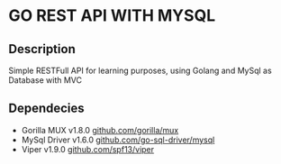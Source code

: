 # GO REST API WITH MYSQL
## Description
Simple RESTFull API for learning purposes, using Golang and MySql as Database with MVC

## Dependecies
- Gorilla MUX v1.8.0 [github.com/gorilla/mux](https://github.com/gorilla/mux)
- MySql Driver v1.6.0 [github.com/go-sql-driver/mysql](https://github.com/go-sql-driver/mysql)
- Viper v1.9.0 [github.com/spf13/viper](https://github.com/spf13/viper)